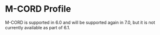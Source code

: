 # M-CORD Profile

M-CORD is supported in 6.0 and will be supported again in 7.0, but it
is not currently available as part of 6.1.

